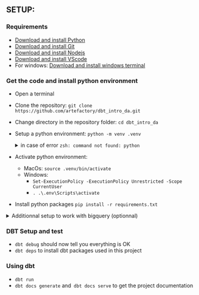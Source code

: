 ## SETUP:


### Requirements

- [Download and install Python](https://www.python.org/downloads/)
- [Download and install Git](https://git-scm.com/downloads)
- [Download and install Nodejs](https://nodejs.org/en/download)
- [Download and install VScode](https://code.visualstudio.com/download)
- For windows: [Download and install windows terminal](https://learn.microsoft.com/en-us/windows/terminal/install)

### Get the code and install python environment

- Open a terminal
- Clone the repository: `git clone https://github.com/artefactory/dbt_intro_da.git`
- Change directory in the repository folder: `cd dbt_intro_da`
- Setup a python environment: `python -m venv .venv`
         <details>
              <summary> in case of error `zsh: command not found: python` </summary>     

              Providing you know Python is already installed on you device,
              run this command in Terminal / your C.L.I. (Command Line Interface)

                  echo "alias python=/usr/bin/python3" >> ~/.zshrc

              Then, fully restart your C.L.I.
              and run:
  
                  which python

              The result should be
  
                  python: aliased to /usr/bin/python3

              if you have python3.
              Rechange directory in the repository folder:

                  cd dbt_intro_da

              And setup your python environment with
  
                  python -m venv .venv
      
              You can proceed with the next steps.
        </details>     
- Activate python environment:
    - MacOs: `source .venv/bin/activate`
    - Windows:
      - `Set-ExecutionPolicy -ExecutionPolicy Unrestricted -Scope CurrentUser`
      - `. .\.env\Scripts\activate`
- Install python packages `pip install -r requirements.txt`

<details>
  <summary>Additionnal setup to work with bigquery (optionnal)</summary>

### Additionnal setup to work with bigquery (optionnal)

In order to work with bigquery you need to change the target in the profiles to the bigquery target.
You also need to update the dataset used in the profile by changing `name` to your name.

```
dbt_intro_da:
  target: dev_bigquery
  outputs:
    duckdb:
      path: dbt.duckdb
      type: duckdb
      threads: 4
    dev_bigquery:
      type: bigquery
      method: oauth
      project: formation-sql-316408
      dataset: dbt_intro_da_name
      location: EU
      threads: 4

```

- [Download and install Gcloud](https://cloud.google.com/sdk/docs/install)
- Connect to gcloud:
```
gcloud auth application-default login \
--scopes=https://www.googleapis.com/auth/bigquery,\
https://www.googleapis.com/auth/drive.readonly,\
https://www.googleapis.com/auth/iam.test

```

</details>


### DBT Setup and test

- `dbt debug` should now tell you everything is OK
- `dbt deps` to install dbt packages used in this project

### Using dbt

- `dbt run`
- `dbt docs generate` and` dbt docs serve` to get the project documentation


